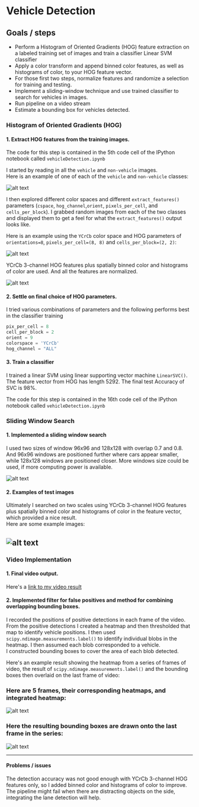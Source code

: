 # Vehicle Detection

## Goals / steps

* Perform a Histogram of Oriented Gradients (HOG) feature extraction on a labeled training set of images and train a classifier Linear SVM classifier
* Apply a color transform and append binned color features, as well as histograms of color, to your HOG feature vector.
* For those first two steps, normalize features and randomize a selection for training and testing.
* Implement a sliding-window technique and use trained classifier to search for vehicles in images.
* Run pipeline on a video stream
* Estimate a bounding box for vehicles detected.

[//]: # (Image References)
[image1]: ./output_images/car_not_car.png
[image2]: ./output_images/HOG_example.png
[image3]: ./output_images/sliding_windows.png
[image4]: ./output_images/sliding_window.png
[image5]: ./output_images/heat.png
[image6]: ./output_images/heat2.png
[image8]: ./output_images/normalize.png

[video1]: ./project_video.mp4

### Histogram of Oriented Gradients (HOG)

#### 1. Extract HOG features from the training images.

The code for this step is contained in the 5th code cell of the IPython notebook 
called `vehicleDetection.ipynb`  

I started by reading in all the `vehicle` and `non-vehicle` images.  
Here is an example of one of each of the `vehicle` and `non-vehicle` classes:

![alt text][image1]

I then explored different color spaces and different `extract_features()` parameters 
(`cspace`, `hog_channel`,`orient`, `pixels_per_cell`, and `cells_per_block`).  I grabbed random images 
from each of the two classes and displayed them to get a feel for what the `extract_features()` output looks like.

Here is an example using the `YCrCb` color space and HOG parameters of `orientations=8`,
 `pixels_per_cell=(8, 8)` and `cells_per_block=(2, 2)`:
 
![alt text][image2]

YCrCb 3-channel HOG features plus spatially binned color and histograms of color are used. And all the features 
 are normalized.

![alt text][image8]

#### 2. Settle on final choice of HOG parameters.

I tried various combinations of parameters and the following performs best in the classifier training
```python
pix_per_cell = 8
cell_per_block = 2
orient = 9
colorspace = 'YCrCb' 
hog_channel = "ALL" 
```

#### 3. Train a classifier

I trained a linear SVM using linear supporting vector machine `LinearSVC()`.
The feature vector from HOG has length 5292. The final test Accuracy of SVC is 98%.

The code for this step is contained in the 16th code cell of the IPython notebook 
called `vehicleDetection.ipynb`  

### Sliding Window Search

#### 1. Implemented a sliding window search

I used two sizes of window 96x96 and 128x128 with overlap 0.7 and 0.8. 
And 96x96 windows are positioned further where cars appear smaller, while 128x128 windows are positioned closer.
More windows size could be used, if more computing power is available.

![alt text][image3]

#### 2. Examples of test images

Ultimately I searched on two scales using YCrCb 3-channel HOG features plus spatially
 binned color and histograms of color in the feature vector, which provided a nice result.  
 Here are some example images:

![alt text][image4]
---

### Video Implementation

#### 1. Final video output.
Here's a [link to my video result](./project_video_out.mp4)


#### 2. Implemented filter for false positives and method for combining overlapping bounding boxes.

I recorded the positions of positive detections in each frame of the video.  From the positive detections I created a 
heatmap and then thresholded that map to identify vehicle positions.  I then used `scipy.ndimage.measurements.label()` 
to identify individual blobs in the heatmap.  I then assumed each blob corresponded to a vehicle.  
I constructed bounding boxes to cover the area of each blob detected.  

Here's an example result showing the heatmap from a series of frames of video, 
the result of `scipy.ndimage.measurements.label()` and the bounding boxes then overlaid on the last frame of video:

### Here are 5 frames, their corresponding heatmaps, and integrated heatmap:

![alt text][image5]


### Here the resulting bounding boxes are drawn onto the last frame in the series:
![alt text][image6]



---

#### Problems / issues

The detection accuracy was not good enough with YCrCb 3-channel HOG features only, so I added binned color and histograms of color
to improve.
The pipeline might fail when there are distracting objects on the side, integrating the lane detection will help.
